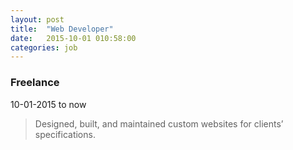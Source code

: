 ```yaml
---
layout: post
title:  "Web Developer"
date:   2015-10-01 010:58:00
categories: job
---
```


### Freelance
10-01-2015 to now

> Designed, built, and maintained custom websites for clients’ specifications.
